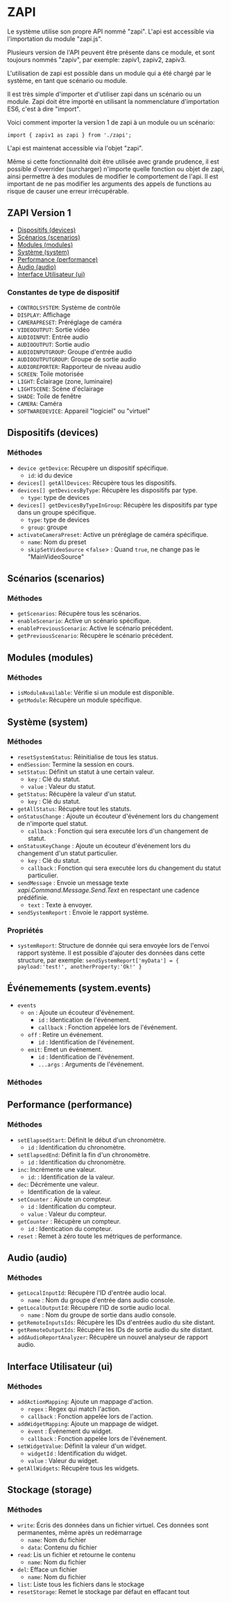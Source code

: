 # ZAPI
Le système utilise son propre API nommé "zapi". L'api est accessible via l'importation du module "zapi.js".

Plusieurs version de l'API peuvent être présente dans ce module, et sont toujours nommés "zapiv<version>", par exemple: zapiv1, zapiv2, zapiv3.

L'utilisation de zapi est possible dans un module qui a été chargé par le système, en tant que scénario ou module.

Il est très simple d'importer et d'utiliser zapi dans un scénario ou un module. Zapi doit être importé en utilisant la nommenclature d'importation ES6, c'est à dire "import".

Voici comment importer la version 1 de zapi à un module ou un scénario:
```JS
import { zapiv1 as zapi } from './zapi';
```

L'api est maintenat accessible via l'objet "zapi".

Même si cette fonctionnalité doit être utilisée avec grande prudence, il est possible d'overrider (surcharger) n'importe quelle fonction ou objet de zapi, ainsi permettre à des modules de modifier le comportement de l'api. Il est important de ne pas modifier les arguments des appels de functions au risque de causer une erreur irrécupérable.


## ZAPI Version 1
- [Dispositifs (devices)](#dispositifs-devices)
- [Scénarios (scenarios)](#scénarios-scenarios)
- [Modules (modules)](#modules-modules)
- [Système (system)](#système-system)
- [Performance (performance)](#performance-performance)
- [Audio (audio)](#audio-audio)
- [Interface Utilisateur (ui)](#interface-utilisateur-ui)

### Constantes de type de dispositif

- `CONTROLSYSTEM`: Système de contrôle
- `DISPLAY`: Affichage
- `CAMERAPRESET`: Préréglage de caméra
- `VIDEOOUTPUT`: Sortie vidéo
- `AUDIOINPUT`: Entrée audio
- `AUDIOOUTPUT`: Sortie audio
- `AUDIOINPUTGROUP`: Groupe d'entrée audio
- `AUDIOOUTPUTGROUP`: Groupe de sortie audio
- `AUDIOREPORTER`: Rapporteur de niveau audio
- `SCREEN`: Toile motorisée
- `LIGHT`: Éclairage (zone, luminaire)
- `LIGHTSCENE`: Scène d'éclairage
- `SHADE`: Toile de fenêtre
- `CAMERA`: Caméra
- `SOFTWAREDEVICE`: Appareil "logiciel" ou "virtuel"
  
## Dispositifs (devices)

### Méthodes

- `device getDevice`: Récupère un dispositif spécifique.
  - `id`: id du device
- `devices[] getAllDevices`: Récupère tous les dispositifs.
- `devices[] getDevicesByType`: Récupère les dispositifs par type.
  - `type`: type de devices
- `devices[] getDevicesByTypeInGroup`: Récupère les dispositifs par type dans un groupe spécifique.
  - `type`: type de devices
  - `group`: groupe
- `activateCameraPreset`: Active un préréglage de caméra spécifique.
  - `name`: Nom du preset
  - `skipSetVideoSource` <`false`> : Quand `true`, ne change pas le "MainVideoSource"

## Scénarios (scenarios)

### Méthodes

- `getScenarios`: Récupère tous les scénarios.
- `enableScenario`: Active un scénario spécifique.
- `enablePreviousScenario`: Active le scénario précédent.
- `getPreviousScenario`: Récupère le scénario précédent.

## Modules (modules)

### Méthodes

- `isModuleAvailable`: Vérifie si un module est disponible.
- `getModule`: Récupère un module spécifique.

## Système (system)

### Méthodes

- `resetSystemStatus`: Réinitialise de tous les status.
- `endSession`: Termine la session en cours.
- `setStatus`: Définit un statut à une certain valeur.
  - `key` : Clé du statut.
  - `value` : Valeur du statut.
- `getStatus`: Récupère la valeur d'un statut.
  - `key` : Clé du statut.
- `getAllStatus`: Récupère tout les statuts.
- `onStatusChange` : Ajoute un écouteur d'événement lors du changement de n'importe quel statut.
  - `callback` : Fonction qui sera executée lors d'un changement de statut.
- `onStatusKeyChange` : Ajoute un écouteur d'événement lors du changement d'un statut particulier.
  - `key` : Clé du statut.
  - `callback` : Fonction qui sera executée lors du changement du statut particulier.
- `sendMessage` : Envoie un message texte _xapi.Command.Message.Send.Text_ en respectant une cadence prédéfinie.
  - `text` : Texte à envoyer.
- `sendSystemReport` : Envoie le rapport système.

### Propriétés

- `systemReport`: Structure de donnée qui sera envoyée lors de l'envoi rapport système. Il est possible d'ajouter des données dans cette structure, par exemple: `sendSystemReport['myData'] = { payload:'test!', anotherProperty:'Ok!' }`

## Événemements (system.events)
- `events`
  - `on` : Ajoute un écouteur d'événement.
    - `id` : Identication de l'événement.
    - `callback` : Fonction appelée lors de l'événement.
  - `off` : Retire un événement.
    - `id` : Identification de l'événement.
  - `emit`: Emet un événement.
    - `id` : Identification de l'événement.
    - `...args` : Arguments de l'événement.

### Méthodes

## Performance (performance)

### Méthodes

- `setElapsedStart`: Définit le début d'un chronomètre.
  - `id` : Identification du chronomètre.
- `setElapsedEnd`: Définit la fin d'un chronomètre.
  - `id` : Identification du chronomètre.
- `inc`: Incrémente une valeur.
  - `id`: : Identification de la valeur.
- `dec`: Décrémente une valeur.
  - Identification de la valeur.
- `setCounter` : Ajoute un compteur.
  - `id` : Identification du compteur.
  - `value` : Valeur du compteur.
- `getCounter` : Récupère un compteur.
  - `id` : Identication du compteur.
- `reset` : Remet à zéro toute les métriques de performance.

## Audio (audio)

### Méthodes

- `getLocalInputId`: Récupère l'ID d'entrée audio local.
  - `name` : Nom du groupe d'entrée dans audio console.
- `getLocalOutputId`: Récupère l'ID de sortie audio local.
  - `name` : Nom du groupe de sortie dans audio console.
- `getRemoteInputsIds`: Récupère les IDs d'entrées audio du site distant.
- `getRemoteOutputIds`: Récupère les IDs de sortie audio du site distant.
- `addAudioReportAnalyzer`: Récupère un nouvel analyseur de rapport audio.

## Interface Utilisateur (ui)

### Méthodes

- `addActionMapping`: Ajoute un mappage d'action.
  - `regex` : Regex qui match l'action.
  - `callback` : Fonction appelée lors de l'action.
- `addWidgetMapping`: Ajoute un mappage de widget.
  - `èvent` : Événement du widget.
  - `callback` : Fonction appelée lors de l'événement.
- `setWidgetValue`: Définit la valeur d'un widget.
  - `widgetId` : Identification du widget.
  - `value` : Valeur du widget.
- `getAllWidgets`: Récupère tous les widgets.

## Stockage (storage)

### Méthodes
- `write`: Écris des données dans un fichier virtuel. Ces données sont permanentes, même après un redémarrage
  - `name`: Nom du fichier
  - `data`: Contenu du fichier
- `read`: Lis un fichier et retourne le contenu
  - `name`: Nom du fichier
- `del`: Efface un fichier
  - `name`: Nom du fichier
- `list`: Liste tous les fichiers dans le stockage
- `resetStorage`: Remet le stockage par défaut en effacant tout
